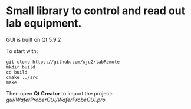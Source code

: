 # Small library to control and read out lab equipment.
GUI is built on Qt 5.9.2

To start with:
```shell
git clone https://github.com/xju2/labRemote
mkdir build
cd build
cmake ../src
make
```
Then open **Qt Creator** to import the project: *gui/WaferProberGUI/WaferProbeGUI.pro*
